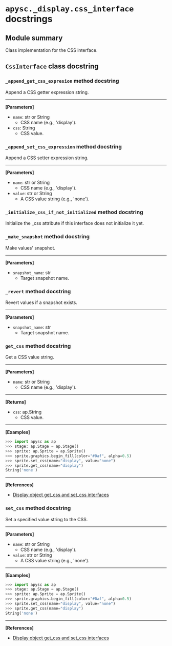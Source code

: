 # `apysc._display.css_interface` docstrings

## Module summary

Class implementation for the CSS interface.

## `CssInterface` class docstring

### `_append_get_css_expresion` method docstring

Append a CSS getter expression string.<hr>

**[Parameters]**

- `name`: str or String
  - CSS name (e.g., 'display').
- `css`: String
  - CSS value.

### `_append_set_css_expression` method docstring

Append a CSS setter expression string.<hr>

**[Parameters]**

- `name`: str or String
  - CSS name (e.g., 'display').
- `value`: str or String
  - A CSS value string (e.g., 'none').

### `_initialize_css_if_not_initialized` method docstring

Initialize the _css attribute if this interface does not initialize it yet.

### `_make_snapshot` method docstring

Make values' snapshot.<hr>

**[Parameters]**

- `snapshot_name`: str
  - Target snapshot name.

### `_revert` method docstring

Revert values if a snapshot exists.<hr>

**[Parameters]**

- `snapshot_name`: str
  - Target snapshot name.

### `get_css` method docstring

Get a CSS value string.<hr>

**[Parameters]**

- `name`: str or String
  - CSS name (e.g., 'display').

<hr>

**[Returns]**

- `css`: ap.String
  - CSS value.

<hr>

**[Examples]**

```py
>>> import apysc as ap
>>> stage: ap.Stage = ap.Stage()
>>> sprite: ap.Sprite = ap.Sprite()
>>> sprite.graphics.begin_fill(color="#0af", alpha=0.5)
>>> sprite.set_css(name="display", value="none")
>>> sprite.get_css(name="display")
String('none')
```

<hr>

**[References]**

- [Display object get_css and set_css interfaces](https://simon-ritchie.github.io/apysc/en/display_object_get_and_set_css.html)

### `set_css` method docstring

Set a specified value string to the CSS.<hr>

**[Parameters]**

- `name`: str or String
  - CSS name (e.g., 'display').
- `value`: str or String
  - A CSS value string (e.g., 'none').

<hr>

**[Examples]**

```py
>>> import apysc as ap
>>> stage: ap.Stage = ap.Stage()
>>> sprite: ap.Sprite = ap.Sprite()
>>> sprite.graphics.begin_fill(color="#0af", alpha=0.5)
>>> sprite.set_css(name="display", value="none")
>>> sprite.get_css(name="display")
String('none')
```

<hr>

**[References]**

- [Display object get_css and set_css interfaces](https://simon-ritchie.github.io/apysc/en/display_object_get_and_set_css.html)